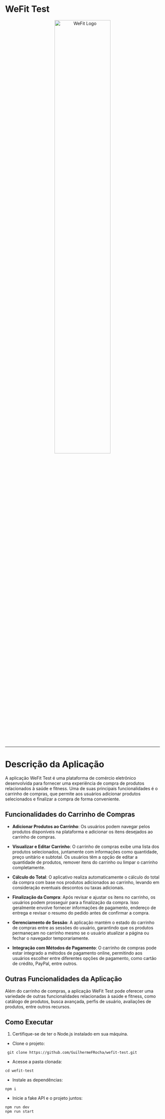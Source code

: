 # WeFit Test

<p align="center">
    <img src="https://e3ba6e8732e83984.cdn.gocache.net/uploads/image/file/869055/large_bf54d5f5c6b18a79823de602a5528298.png" alt="WeFit Logo" style="width: 60%" loading="lazy" decoding="async" fetchpriority="high" />
</p>

---

# Descrição da Aplicação

A aplicação WeFit Test é uma plataforma de comércio eletrônico desenvolvida para fornecer uma experiência de compra de produtos relacionados à saúde e fitness. Uma de suas principais funcionalidades é o carrinho de compras, que permite aos usuários adicionar produtos selecionados e finalizar a compra de forma conveniente.

## Funcionalidades do Carrinho de Compras

- **Adicionar Produtos ao Carrinho**: Os usuários podem navegar pelos produtos disponíveis na plataforma e adicionar os itens desejados ao carrinho de compras.
- **Visualizar e Editar Carrinho**: O carrinho de compras exibe uma lista dos produtos selecionados, juntamente com informações como quantidade, preço unitário e subtotal. Os usuários têm a opção de editar a quantidade de produtos, remover itens do carrinho ou limpar o carrinho completamente.

- **Cálculo do Total**: O aplicativo realiza automaticamente o cálculo do total da compra com base nos produtos adicionados ao carrinho, levando em consideração eventuais descontos ou taxas adicionais.

- **Finalização da Compra**: Após revisar e ajustar os itens no carrinho, os usuários podem prosseguir para a finalização da compra. Isso geralmente envolve fornecer informações de pagamento, endereço de entrega e revisar o resumo do pedido antes de confirmar a compra.

- **Gerenciamento de Sessão**: A aplicação mantém o estado do carrinho de compras entre as sessões do usuário, garantindo que os produtos permaneçam no carrinho mesmo se o usuário atualizar a página ou fechar o navegador temporariamente.

- **Integração com Métodos de Pagamento**: O carrinho de compras pode estar integrado a métodos de pagamento online, permitindo aos usuários escolher entre diferentes opções de pagamento, como cartão de crédito, PayPal, entre outros.

## Outras Funcionalidades da Aplicação

Além do carrinho de compras, a aplicação WeFit Test pode oferecer uma variedade de outras funcionalidades relacionadas à saúde e fitness, como catálogo de produtos, busca avançada, perfis de usuário, avaliações de produtos, entre outros recursos.

## Como Executar

1. Certifique-se de ter o Node.js instalado em sua máquina.

- Clone o projeto:

```
 git clone https://github.com/GuilhermeFRocha/wefit-test.git
```

- Acesse a pasta clonada:

```
cd wefit-test
```

- Instale as dependências:

```
npm i
```

- Inicie a fake API e o projeto juntos:

```
npm run dev
npm run start

```
